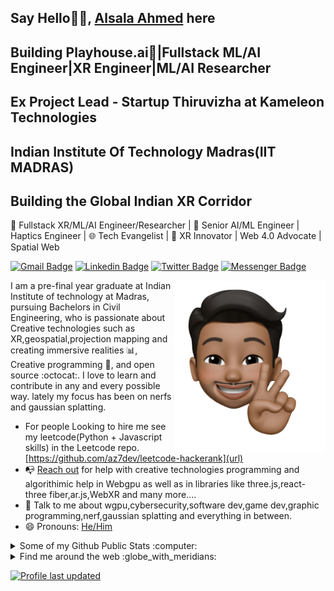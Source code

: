 ## Say Hello👋🏼, [Alsala Ahmed](https://alsala-ahmed.com) here 
## Building Playhouse.ai🚀|Fullstack  ML/AI Engineer|XR Engineer|ML/AI Researcher
## Ex Project Lead - Startup Thiruvizha at Kameleon Technologies
## Indian Institute Of Technology Madras(IIT MADRAS)
## Building the Global Indian XR Corridor 
🚀 Fullstack XR/ML/AI Engineer/Researcher | 🤖 Senior AI/ML Engineer | Haptics Engineer | 🌐 Tech Evangelist | 🌟 XR Innovator | Web 4.0 Advocate | Spatial Web

[![Gmail Badge](https://img.shields.io/badge/-alsala.connect@gmail.com-c14438?style=flat&logo=Gmail&logoColor=white)](mailto:alsala.connect@gmail.com "Connect via Email")
[![Linkedin Badge](https://img.shields.io/badge/-Alsala%20Ahmed-0072b1?style=flat&logo=Linkedin&logoColor=white)](https://www.linkedin.com/in/al-sala-ahmed/ "Connect on LinkedIn")
[![Twitter Badge](https://img.shields.io/badge/-@Alsala-00acee?style=flat&logo=Twitter&logoColor=white)](https://twitter.com/AlsalaConnect "Follow on Twitter")
[![Messenger Badge](https://img.shields.io/badge/-meta-0078FF?style=flat&logo=Meta&logoColor=white)](https://www.facebook.com/profile.php?id=100083646415001 "Connect on Facebook")

<a href="https://alsala-ahmed.com/"><img src="https://github.com/az7dev/az7dev/blob/main/7ADE1048-631B-47C8-9422-6AD42D4B7CFB.png" align="right" height="275" /></a>

I am a pre-final year graduate at Indian Institute of technology at Madras, pursuing Bachelors in Civil Engineering, who is passionate about Creative technologies such as XR,geospatial,projection mapping and creating immersive realities :bar_chart:, Creative programming :snake:, and open source :octocat:. I love to learn and contribute in any and every possible way. lately my focus has been on nerfs and gaussian splatting.

- For people Looking to hire me see my leetcode(Python + Javascript skills) in the Leetcode repo.[https://github.com/az7dev/leetcode-hackerank](url)
- 📭 [Reach out](#hi-there-AlsalaAhmed-here) for help with creative technologies programming and algorithimic help in Webgpu as well as in libraries like three.js,react-three fiber,ar.js,WebXR and many more....
- 💬 Talk to me about wgpu,cybersecurity,software dev,game dev,graphic programming,nerf,gaussian splatting and everything in between.
- 😄 Pronouns: [He/Him](https://www.mypronouns.org/he-him)

<details>
  <summary>Some of my Github Public Stats :computer:</summary>
  
  <a href="https://alsalaahmed.com"><img src="https://github.com/az7dev/az7dev/blob/main/2CEF1CAC-2D20-4B4C-A7FC-3E715D7FD08B.png" align="right" height="200" /></a>

  [![My Github Stats](https://github-readme-stats.vercel.app/api?username=az7dev&show_icons=true&title_color=fff&icon_color=79ff97&text_color=9f9f9f&bg_color=151515)](https://github.com/az7dev)

  ![Profile Views](https://komarev.com/ghpvc/?username=az7dev&color=blue)
  ----
  
</details>

<details>
  <summary>Find me around the web :globe_with_meridians:</summary>
  
  <a href="https://alsala-ahmed.com/"><img src="https://github.com/az7dev/az7dev/blob/main/0096D43C-DB88-454D-A0C2-F42AC4D2FA97.png" align="right" height="150" /></a>
  
[![DEV Badge](https://img.shields.io/badge/-Ahmed-0A0A0A?style=flat&logo=dev.to&logoColor=white)](https://dev.to/az7dev)
[![StackOverflow Badge](https://img.shields.io/badge/-Stack_overflow-FE7A16?style=flat&logo=Stack%20Overflow&logoColor=white&)](https://stackoverflow.com/users/22741840/al-sala-ahmed)
[![Instagram Badge](https://img.shields.io/badge/-Instagram-C13584?style=flat&logo=Instagram&logoColor=white)](https://www.instagram.com/saale_ahmed/ "Follow on Instagram")

![visitors](https://visitor-badge.glitch.me/badge?page_id=az7dev.az7dev)
[![HitCount](http://hits.dwyl.com/az7dev/az7dev.svg)](http://hits.dwyl.com/az7dev/az7dev)
![Repo Views](https://views.whatilearened.today/views/github/az7dev/az7dev.svg?cache=remove)
</details>

[![Profile last updated](https://img.shields.io/github/last-commit/az7dev/az7dev/main?label=Last%20updated&style=flat)](https://github.com/az7dev/az7dev/commits)
<!-- [![Soundcloud Badge](https://img.shields.io/badge/-Soundcloud-FE5000?style=flat&logo=Soundcloud&logoColor=white)](https://soundcloud.com/daftdey)
[![Spotify Badge](https://img.shields.io/badge/-Spotify-1DB954?style=flat&logo=Spotify&logoColor=white)](https://open.spotify.com/user/22ydzsykc57ailqsqbn4ycwsq "My Spotify playlists")
[![YouTube Badge](https://img.shields.io/badge/-YouTube-FF0000?style=flat&logo=YouTube&logoColor=white)](https://www.youtube.com/SamujjwaalDeyJEDI/playlists "My YouTube playlists")
[![Reddit Badge](https://img.shields.io/badge/-u/daftdey-FF4500?style=flat&logo=Reddit&logoColor=white)](https://www.reddit.com/user/daftdey/ "Find on Reddit")
!>----
